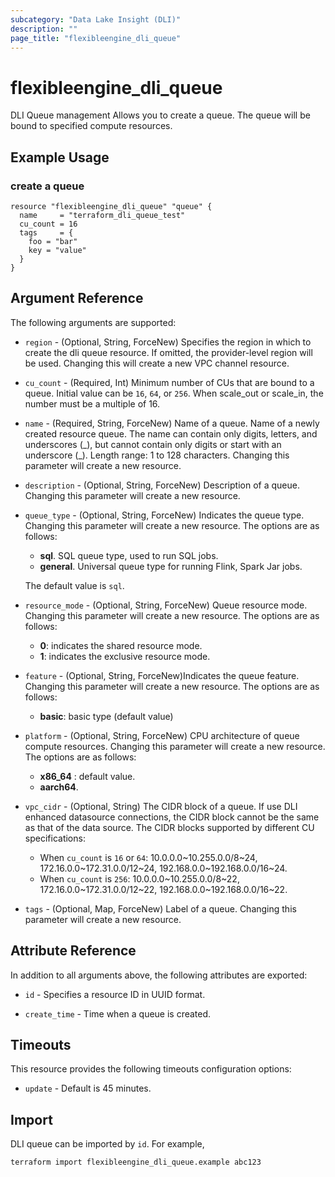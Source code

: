 ```yaml
---
subcategory: "Data Lake Insight (DLI)"
description: ""
page_title: "flexibleengine_dli_queue"
---
```


# flexibleengine_dli_queue

DLI Queue management
Allows you to create a queue. The queue will be bound to specified compute resources.

## Example Usage

### create a queue

```hcl
resource "flexibleengine_dli_queue" "queue" {
  name     = "terraform_dli_queue_test"
  cu_count = 16
  tags     = {
    foo = "bar"
    key = "value"
  }
}
```

## Argument Reference

The following arguments are supported:

* `region` - (Optional, String, ForceNew) Specifies the region in which to create the dli queue resource. If omitted,
  the provider-level region will be used. Changing this will create a new VPC channel resource.

* `cu_count` - (Required, Int) Minimum number of CUs that are bound to a queue. Initial value can be `16`,
  `64`, or `256`. When scale_out or scale_in, the number must be a multiple of 16.

* `name` - (Required, String, ForceNew) Name of a queue. Name of a newly created resource queue.
  The name can contain only digits, letters, and underscores (\_),
  but cannot contain only digits or start with an underscore (_).
  Length range: 1 to 128 characters. Changing this parameter will create a new resource.

* `description` - (Optional, String, ForceNew) Description of a queue.
  Changing this parameter will create a new resource.

* `queue_type` - (Optional, String, ForceNew) Indicates the queue type.
  Changing this parameter will create a new resource. The options are as follows:
    - **sql**. SQL queue type, used to run SQL jobs.
    - **general**. Universal queue type for running Flink, Spark Jar jobs.

    The default value is `sql`.

* `resource_mode` - (Optional, String, ForceNew) Queue resource mode.
  Changing this parameter will create a new resource.
  The options are as follows:
    - **0**: indicates the shared resource mode.
    - **1**: indicates the exclusive resource mode.

* `feature` - (Optional, String, ForceNew)Indicates the queue feature. Changing this parameter will create a new
  resource. The options are as follows:
    - **basic**: basic type (default value)

* `platform` - (Optional, String, ForceNew) CPU architecture of queue compute resources. Changing this parameter will
  create a new resource. The options are as follows:
    - **x86_64** : default value.
    - **aarch64**.

* `vpc_cidr` - (Optional, String) The CIDR block of a queue. If use DLI enhanced datasource connections, the CIDR block
  cannot be the same as that of the data source.
  The CIDR blocks supported by different CU specifications:

    - When `cu_count` is `16` or `64`: 10.0.0.0~10.255.0.0/8~24, 172.16.0.0~172.31.0.0/12~24,
      192.168.0.0~192.168.0.0/16~24.
    - When `cu_count` is `256`: 10.0.0.0~10.255.0.0/8~22, 172.16.0.0~172.31.0.0/12~22, 192.168.0.0~192.168.0.0/16~22.

* `tags` - (Optional, Map, ForceNew) Label of a queue. Changing this parameter will create a new resource.

## Attribute Reference

In addition to all arguments above, the following attributes are exported:

* `id` - Specifies a resource ID in UUID format.

* `create_time` -  Time when a queue is created.

## Timeouts

This resource provides the following timeouts configuration options:

* `update` - Default is 45 minutes.

## Import

DLI queue can be imported by  `id`. For example,

```shell
terraform import flexibleengine_dli_queue.example abc123
```
